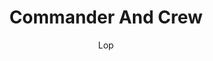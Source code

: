 ---
media: "images/rounds/round_4_1/commander_and_crew.png"
media_type: image
type: art
title: Commander And Crew
author: [Lop]
desc: Soviet Commander Yuri Petrikov greets his crew and shares a few words before they head to the armoury.
---